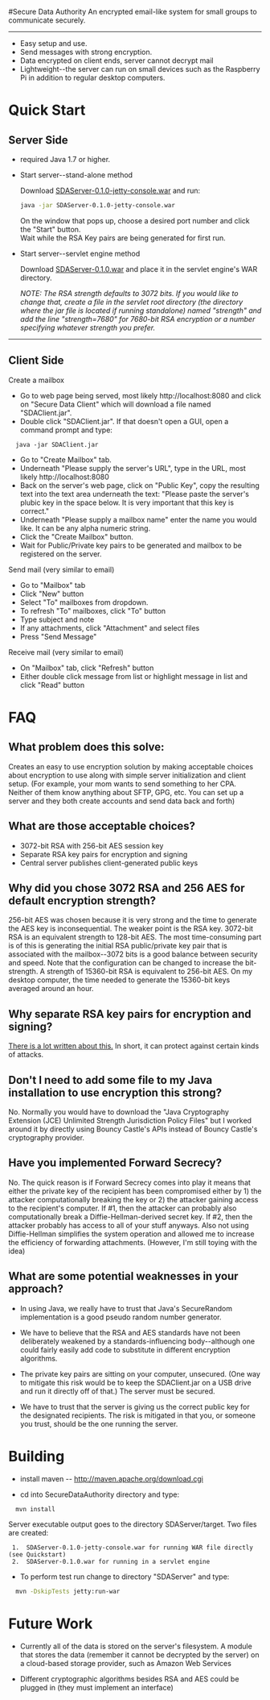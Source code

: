 #Secure Data Authority
An encrypted email-like system for small groups to communicate securely.  

-------------------------

* Easy setup and use.
* Send messages with strong encryption.
* Data encrypted on client ends, server cannot decrypt mail
* Lightweight--the server can run on small devices such as the Raspberry Pi in addition to regular desktop computers.  

# Quick Start
## Server Side
 * required Java 1.7 or higher.
 * Start server--stand-alone method

    Download [SDAServer-0.1.0-jetty-console.war](https://github.com/jasonwalker/SecureDataAuthority/releases/download/0.1.0/SDAServer-0.1.0-jetty-console.war) and run:
    ```sh
    java -jar SDAServer-0.1.0-jetty-console.war
    ```
    On the window that pops up, choose a desired port number and click the "Start" button.  
    Wait while the RSA Key pairs are being generated for first run.
  
 * Start server--servlet engine method

    Download [SDAServer-0.1.0.war](https://github.com/jasonwalker/SecureDataAuthority/releases/download/0.1.0/SDAServer-0.1.0.war) and place it in the servlet engine's WAR directory.

 	
 	_NOTE: The RSA strength defaults to 3072 bits.  If you would like to change that, create a file in the servlet root directory
 	(the directory where the jar file is located if running standalone) named "strength" and add the line "strength=7680" for 
 	7680-bit RSA encryption or a number specifying whatever strength you prefer._

-----
## Client Side

Create a mailbox

  * Go to web page being served, most likely http://localhost:8080 and click on "Secure Data Client" which will download
  a file named "SDAClient.jar".
  * Double click "SDAClient.jar".  If that doesn't open a GUI, open a command prompt and type:
```
  java -jar SDAClient.jar
```
  * Go to "Create Mailbox" tab.  
  * Underneath "Please supply the server's URL", type in the URL, most likely http://localhost:8080
  * Back on the server's web page, click on "Public Key", copy the resulting text into the text area underneath 
  the text: "Please paste the server's plubic key in the space below.  It is very important that this key is correct."
  * Underneath "Please supply a mailbox name" enter the name you would like.  It can be any alpha numeric string.
  * Click the "Create Mailbox" button.
  * Wait for Public/Private key pairs to be generated and mailbox to be registered on the server.
 
Send mail (very similar to email)

  * Go to "Mailbox" tab
  * Click "New" button
  * Select "To" mailboxes from dropdown.
  * To refresh "To" mailboxes, click "To" button
  * Type subject and note
  * If any attachments, click "Attachment" and select files
  * Press "Send Message"

Receive mail (very similar to email)

  * On "Mailbox" tab, click "Refresh" button
  * Either double click message from list or highlight message in list and click "Read" button
  
# FAQ

## What problem does this solve:

Creates an easy to use encryption solution by making acceptable choices about encryption to use along with simple 
server initialization and client setup.  (For example, your mom wants to send something to her CPA.  Neither of
them know anything about SFTP, GPG, etc.  You can set up a server and they both create accounts and send data
back and forth)

## What are those acceptable choices?

 * 3072-bit RSA with 256-bit AES session key  
 * Separate RSA key pairs for encryption and signing
 * Central server publishes client-generated public keys

## Why did you chose 3072 RSA and 256 AES for default encryption strength?

256-bit AES was chosen because it is very strong and the time to generate the AES key is inconsequential.  The
weaker point is the RSA key.  3072-bit RSA is an equivalent strength to 128-bit AES.  The most time-consuming part is of 
this is generating the initial RSA public/private key pair that is associated with the 
mailbox--3072 bits is a good balance between security and speed.  Note that the configuration can be changed to increase
the bit-strength.  A strength of 15360-bit RSA is equivalent to 256-bit AES.  On my desktop computer, the time 
needed to generate the 15360-bit keys averaged around an hour.

## Why separate RSA key pairs for encryption and signing?

[There is a lot written about this.](http://stackexchange.com/search?q=separate+signing+and+encrypting+key) In short, 
it can protect against certain kinds of attacks.

## Don't I need to add some file to my Java installation to use encryption this strong?

No.  Normally you would have to download the "Java Cryptography Extension (JCE) Unlimited Strength Jurisdiction Policy Files" 
but I worked around it by directly using Bouncy Castle's APIs instead of Bouncy Castle's cryptography provider.

## Have you implemented Forward Secrecy?

No.  The quick reason is if Forward Secrecy comes into play it means that either the private key of the recipient has been compromised
either by 1) the attacker computationally breaking the key or 2) the attacker gaining access to the recipient's computer.
If #1, then the attacker can probably also computationally break a Diffie-Hellman-derived secret key.  If #2, then the
attacker probably has access to all of your stuff anyways.  Also not using Diffie-Hellman simplifies the system operation and 
allowed me to increase the efficiency of forwarding attachments.  (However, I'm still toying with the idea)  

##  What are some potential weaknesses in your approach?

 * In using Java, we really have to trust that Java's SecureRandom implementation is a good pseudo random number generator.

 * We have to believe that the RSA and AES standards have not been deliberately weakened by a standards-influencing 
 body--although one could fairly easily add code to substitute in different encryption algorithms.

 * The private key pairs are sitting on your computer, unsecured.  (One way to mitigate this risk would be to keep 
 the SDAClient.jar on a USB drive and run it directly off of that.)  The server must be secured.

 * We have to trust that the server is giving us the correct public key for the designated recipients.  The
risk is mitigated in that you, or someone you trust, should be the one running the server.

# Building
  * install maven -- http://maven.apache.org/download.cgi
  
  * cd into SecureDataAuthority directory and type:
```sh
  mvn install
```
  Server executable output goes to the directory SDAServer/target.  Two files are created:
  
     1.  SDAServer-0.1.0-jetty-console.war for running WAR file directly (see Quickstart)
     2.  SDAServer-0.1.0.war for running in a servlet engine
  
  * To perform test run change to directory "SDAServer" and type:
```sh
  mvn -DskipTests jetty:run-war
```

# Future Work

 * Currently all of the data is stored on the server's filesystem.  A module that stores the data (remember it cannot be
decrypted by the server) on a cloud-based storage provider, such as Amazon Web Services

 * Different cryptographic algorithms besides RSA and AES could be plugged in (they must implement an interface)
